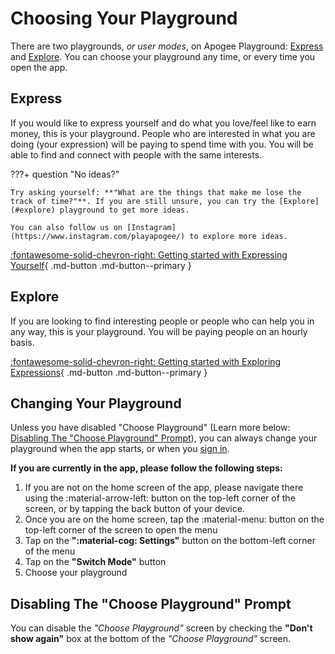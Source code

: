 # Choosing Your Playground

There are two playgrounds, *or user modes*, on Apogee Playground: [Express](#express) and [Explore](#explore). You can choose your playground any time, or every time you open the app.

## Express

If you would like to express yourself and do what you love/feel like to earn money, this is your playground. People who are interested in what you are doing (your expression) will be paying to spend time with you. You will be able to find and connect with people with the same interests.

???+ question "No ideas?"

    Try asking yourself: **"What are the things that make me lose the track of time?"**. If you are still unsure, you can try the [Explore](#explore) playground to get more ideas. 

    You can also follow us on [Instagram](https://www.instagram.com/playapogee/) to explore more ideas.

[:fontawesome-solid-chevron-right: Getting started with Expressing Yourself](Expressing_Yourself/index.en.md){ .md-button .md-button--primary }

## Explore

If you are looking to find interesting people or people who can help you in any way, this is your playground. You will be paying people on an hourly basis.

[:fontawesome-solid-chevron-right: Getting started with Exploring Expressions](Exploring_Expressions/index.en.md){ .md-button .md-button--primary }

## Changing Your Playground

Unless you have disabled "Choose Playground" (Learn more below: [Disabling The "Choose Playground" Prompt](#disabling-the-choose-playground-prompt)), you can always change your playground when the app starts, or when you [sign in](signin.en.md).

**If you are currently in the app, please follow the following steps:**

1. If you are not on the home screen of the app, please navigate there using the :material-arrow-left: button on the top-left corner of the screen, or by tapping the back button of your device.
2. Once you are on the home screen, tap the :material-menu: button on the top-left corner of the screen to open the menu
3. Tap on the **":material-cog: Settings"** button on the bottom-left corner of the menu
4. Tap on the **"Switch Mode"** button
5. Choose your playground

## Disabling The "Choose Playground" Prompt

You can disable the *"Choose Playground"* screen by checking the **"Don't show again"** box at the bottom of the *"Choose Playground"* screen.

